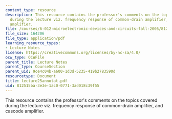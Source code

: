 ```yaml
---
content_type: resource
description: This resource contains the professor's comments on the topics covered
  during the lecture viz. frequency response of common-drain amplifier, and cascode
  amplifier.
file: /courses/6-012-microelectronic-devices-and-circuits-fall-2005/812515ba3e3e1ac007713ad018c39f55_lecture25annotat.pdf
file_size: 164206
file_type: application/pdf
learning_resource_types:
- Lecture Notes
license: https://creativecommons.org/licenses/by-nc-sa/4.0/
ocw_type: OCWFile
parent_title: Lecture Notes
parent_type: CourseSection
parent_uid: 9ce4c04b-a600-1d3d-5235-419b2783590d
resourcetype: Document
title: lecture25annotat.pdf
uid: 812515ba-3e3e-1ac0-0771-3ad018c39f55
---
```

This resource contains the professor's comments on the topics covered during the lecture viz. frequency response of common-drain amplifier, and cascode amplifier.